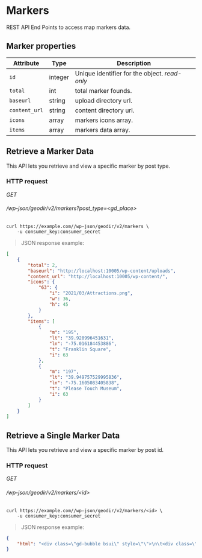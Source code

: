 # Markers #
REST API End Points to access map markers data.

## Marker properties ##

| Attribute                     | Type      | Description                                                                                                                          |
| ----------------------------- | --------- | ------------------------------------------------------------------------------------------------------------------------------------ |
| `id`                          | integer   | Unique identifier for the object. <i class="label label-info">read-only</i>                                                          |
| `total`                        | int    | total marker founds.|
| `baseurl`                      | string    | upload directory url. |
| `content_url`                | string | content directory url.|
| `icons`                | array | markers icons array.|
| `items`                | array | markers data array.|

## Retrieve a Marker Data ##

This API lets you retrieve and view a specific marker by post type.

### HTTP request ###

<div class="api-endpoint">
	<div class="endpoint-data">
		<i class="label label-get">GET</i>
		<h6>/wp-json/geodir/v2/markers?post_type=&lt;gd_place&gt;</h6>
	</div>
</div>

```shell
curl https://example.com//wp-json/geodir/v2/markers \
	-u consumer_key:consumer_secret
```

> JSON response example:

```json
[
    {
        "total": 2,
        "baseurl": "http://localhost:10005/wp-content/uploads",
        "content_url": "http://localhost:10005/wp-content/",
        "icons": {
            "63": {
                "i": "2021/03/Attractions.png",
                "w": 36,
                "h": 45
            }
        },
        "items": [
            {
                "m": "195",
                "lt": "39.920996451631",
                "ln": "-75.016184453886",
                "t": "Franklin Square",
                "i": 63
            },
            {
                "m": "197",
                "lt": "39.949757529995836",
                "ln": "-75.1605083405838",
                "t": "Please Touch Museum",
                "i": 63
            }
        ]
    }
]
```

## Retrieve a Single Marker Data ##

This API lets you retrieve and view a specific marker by post id.

### HTTP request ###

<div class="api-endpoint">
	<div class="endpoint-data">
		<i class="label label-get">GET</i>
		<h6>/wp-json/geodir/v2/markers/&lt;id&gt;</h6>
	</div>
</div>

```shell
curl https://example.com//wp-json/geodir/v2/markers/<id> \
	-u consumer_key:consumer_secret
```

> JSON response example:

```json
{
    "html": "<div class=\"gd-bubble bsui\" style=\"\">\n\t<div class=\"gd-bubble-inside\">\n\t\t<div class=\"geodir-bubble_desc\">\n\t\t\t<div class=\"geodir-post-title bsui sdel-3ab4ade6\" >\t\t<h4 class=\"geodir-entry-title  h5 \">\n\t\t\t<a href=\"http://localhost:10005/places/united-states/pennsylvania/philadelphia/attractions/please-touch-museum/\" class=\"\" title=\"View: Please Touch Museum\">Please Touch Museum</a>\n\t\t</h4>\n\t\t</div>\n\t\t\t<div class=\"geodir-bubble_image pb-2\">\n\t\t\t\t<div class=\"geodir-post-slider bsui sdel-54815a97\" ><div class=\" geodir-image-container geodir-image-sizes-medium_large   \" >\n\t\n\t\t\t\t<div class=\"geodir-images geodir-images-n-1 geodir-images-image carousel-inner  \"><div class='carousel-item  active' ><a href='http://localhost:10005/places/united-states/pennsylvania/philadelphia/attractions/please-touch-museum/' class='geodir-link-image embed-has-action embed-responsive embed-responsive-16by9 d-block'><img src=\"http://localhost:10005/wp-content/uploads/2022/07/2.png\" alt=\"2\" width=\"600\" height=\"400\" class=\"align size-medium_large geodir-image-102 embed-responsive-item embed-item-cover-xy  w-100 p-0 m-0 mw-100 border-0\" srcset=\"http://localhost:10005/wp-content/uploads/2022/07/2.png 600w, http://localhost:10005/wp-content/uploads/2022/07/2-300x200.png 300w\" sizes=\"(max-width: 600px) 100vw, 600px\" /><i class=\"fas fa-link\" aria-hidden=\"true\"></i></a></div>\t\t</div>\n\n\n\t\t\n\t\t</div>\n</div>\n\t\t\t</div>\n\t\t\t<div class=\"geodir-bubble-meta-top clearfix\">\n\t\t\t\t<div class=\"geodir-post-rating bsui sdel-a61cd2d5\" ><div class=\"geodir_post_meta gd-rating-info-wrap  float-left mr-2  geodir-post-rating-value-0\" data-rating=\"0\">        <div class=\"gd-list-rating-stars d-inline-block\">\n           <div class=\"gd-rating-outer-wrap gd-rating-output-wrap d-flex d-flex justify-content-between flex-nowrap w-100\">\t\t\t<div class=\"gd-rating gd-rating-output gd-rating-type-font-awesome\">\n\t\t\t<span class=\"gd-rating-wrap d-inline-flex position-relative \" title=\"No rating yet!\">\n\t\t\t\t<span class=\"gd-rating-foreground position-absolute text-nowrap overflow-hidden\" style='width:0%;  color:#ff9900; '>\n\t\t\t\t<i class=\"fas fa-star fa-fw\" aria-hidden=\"true\" ></i><i class=\"fas fa-star fa-fw\" aria-hidden=\"true\" ></i><i class=\"fas fa-star fa-fw\" aria-hidden=\"true\" ></i><i class=\"fas fa-star fa-fw\" aria-hidden=\"true\" ></i><i class=\"fas fa-star fa-fw\" aria-hidden=\"true\" ></i>\t\t\t\t</span>\n\t\t\t\t<span class=\"gd-rating-background\" style='color:#afafaf;'>\n\t\t\t\t<i class=\"fas fa-star fa-fw\" aria-hidden=\"true\" ></i><i class=\"fas fa-star fa-fw\" aria-hidden=\"true\" ></i><i class=\"fas fa-star fa-fw\" aria-hidden=\"true\" ></i><i class=\"fas fa-star fa-fw\" aria-hidden=\"true\" ></i><i class=\"fas fa-star fa-fw\" aria-hidden=\"true\" ></i>\t\t\t\t</span>\n\t\t\t</span>\n\t\t\t\t\t\t\t</div>\n\t\t\t</div>        </div>\n        </div></div>\n\t\t\t\t<div class=\"geodir-post-fav bsui sdel-c4bb63e4\" ><div class=\"geodir_post_meta gd-fav-info-wrap  float-right ml-2  gd-fav-hide-text \" >\t\t<span class=\"gd-list-favorite\">\n\t\t\t<span class=\"geodir-addtofav favorite_property_197  h6\">\n\t<a href=\"javascript:void(0);\" title=\"Add to Favorites\"  class=\"geodir-addtofav-icon\"  data-color-on=\"#e84739\"  data-icon=\"fas fa-heart\"  data-color-off=\"grey\"  data-toggle=\"tooltip\"  onclick=\"javascript:window.location.href='http://localhost:10005/wp-login.php'\"  ><i class=\"fas fa-heart\"  style=\"color:grey;\" ></i> <span class=\"geodir-fav-text gv-secondary sr-only\" style=\"\">Favorite</span></a>\n</span>\n\t\t</span>\n\t\t</div></div>\n\t\t\t</div>\n\t\t\t<div class=\"geodir-bubble-meta-side\">\n\t\t\t\t<div class=\"geodir-output-location bsui sdel-deec5859\" ><div class='  d-block geodir-output-location geodir-output-location-mapbubble' style='' ><div class=\"geodir_post_meta  list-group-item list-group-item-action  geodir-field-post_title\"><span class=\"geodir_post_meta_icon geodir-i-text\" style=\"\"><i class=\"fas fa-minus fa-fw\" aria-hidden=\"true\"></i> <span class=\"geodir_post_meta_title \" >Place Title: </span></span>Please Touch Museum</div><div class=\"geodir_post_meta  list-group-item list-group-item-action  geodir-field-address\" itemscope itemtype=\"http://schema.org/PostalAddress\"><span class=\"geodir_post_meta_icon geodir-i-address\" style=\"\"><i class=\"fas fa-map-marker-alt fa-fw\" aria-hidden=\"true\"></i> <span class=\"geodir_post_meta_title \" >Address: </span></span><span itemprop=\"streetAddress\">1200 Sansom St</span><br>   <span itemprop=\"addressLocality\">Philadelphia</span><br> <span itemprop=\"addressRegion\">Pennsylvania</span><br> <span itemprop=\"postalCode\">19107</span><br> <span itemprop=\"addressCountry\">United States</span></div><div class=\"geodir_post_meta  list-group-item list-group-item-action  geodir-field-phone\"><span class=\"geodir_post_meta_icon geodir-i-phone\" style=\"\"><i class=\"fas fa-phone fa-fw\" aria-hidden=\"true\"></i> <span class=\"geodir_post_meta_title \" >Phone: </span></span><a href=\"tel:2227771111\">(222) 777-1111</a></div></div></div>\n\t\t\t</div>\n\t\t</div>\n\t</div>\n</div>"
}
```